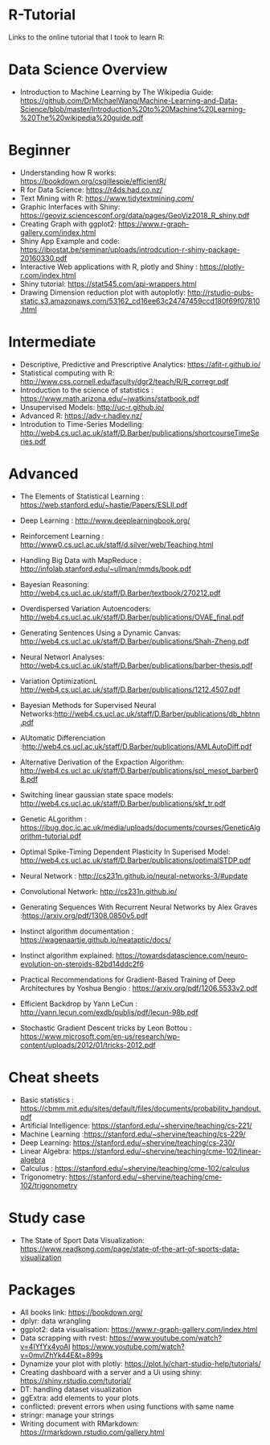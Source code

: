 # R-Tutorial

Links to the online tutorial that I took to learn R:

# Data Science Overview

* Introduction to Machine Learning by The Wikipedia Guide: https://github.com/DrMichaelWang/Machine-Learning-and-Data-Science/blob/master/Introduction%20to%20Machine%20Learning-%20The%20wikipedia%20guide.pdf

# Beginner 

* Understanding how R works: https://bookdown.org/csgillespie/efficientR/
* R for Data Science: https://r4ds.had.co.nz/
* Text Mining with R: https://www.tidytextmining.com/
* Graphic Interfaces with Shiny: https://geoviz.sciencesconf.org/data/pages/GeoViz2018_R_shiny.pdf
* Creating Graph with ggplot2: https://www.r-graph-gallery.com/index.html
* Shiny App Example and code: https://ibiostat.be/seminar/uploads/introdcution-r-shiny-package-20160330.pdf
* Interactive Web applications with R, plotly and Shiny : https://plotly-r.com/index.html
* Shiny tutorial: https://stat545.com/api-wrappers.html
* Drawing Dimension reduction plot with autoplotly: http://rstudio-pubs-static.s3.amazonaws.com/53162_cd16ee63c24747459ccd180f69f07810.html

# Intermediate
* Descriptive, Predictive and Prescriptive Analytics: https://afit-r.github.io/
* Statistical computing with R: http://www.css.cornell.edu/faculty/dgr2/teach/R/R_corregr.pdf 
* Introduction to the science of statistics : https://www.math.arizona.edu/~jwatkins/statbook.pdf
* Unsupervised Models: http://uc-r.github.io/
* Advanced R: https://adv-r.hadley.nz/
* Introdution to Time-Series Modelling: http://web4.cs.ucl.ac.uk/staff/D.Barber/publications/shortcourseTimeSeries.pdf

# Advanced

* The Elements of Statistical Learning : https://web.stanford.edu/~hastie/Papers/ESLII.pdf
* Deep Learning : http://www.deeplearningbook.org/
* Reinforcement Learning : http://www0.cs.ucl.ac.uk/staff/d.silver/web/Teaching.html
* Handling Big Data with MapReduce : http://infolab.stanford.edu/~ullman/mmds/book.pdf
* Bayesian Reasoning: http://web4.cs.ucl.ac.uk/staff/D.Barber/textbook/270212.pdf

* Overdispersed Variation Autoencoders: http://web4.cs.ucl.ac.uk/staff/D.Barber/publications/OVAE_final.pdf
* Generating Sentences Using a Dynamic Canvas: http://web4.cs.ucl.ac.uk/staff/D.Barber/publications/Shah-Zheng.pdf
* Neural Networl Analyses: http://web4.cs.ucl.ac.uk/staff/D.Barber/publications/barber-thesis.pdf
* Variation OptimizationL http://web4.cs.ucl.ac.uk/staff/D.Barber/publications/1212.4507.pdf
* Bayesian Methods for Supervised Neural Networks:http://web4.cs.ucl.ac.uk/staff/D.Barber/publications/db_hbtnn.pdf
* AUtomatic Differenciation :http://web4.cs.ucl.ac.uk/staff/D.Barber/publications/AMLAutoDiff.pdf
* Alternative Derivation of the Expaction Algorithm: http://web4.cs.ucl.ac.uk/staff/D.Barber/publications/spl_mesot_barber08.pdf
* Switching linear gaussian state space models: http://web4.cs.ucl.ac.uk/staff/D.Barber/publications/skf_tr.pdf
* Genetic ALgorithm : https://ibug.doc.ic.ac.uk/media/uploads/documents/courses/GeneticAlgorithm-tutorial.pdf
* Optimal Spike-Timing Dependent Plasticity In Superised Model: http://web4.cs.ucl.ac.uk/staff/D.Barber/publications/optimalSTDP.pdf
* Neural Network : http://cs231n.github.io/neural-networks-3/#update
* Convolutional Network: http://cs231n.github.io/
* Generating Sequences With Recurrent Neural Networks by Alex Graves :https://arxiv.org/pdf/1308.0850v5.pdf
* Instinct algorithm documentation : https://wagenaartje.github.io/neataptic/docs/
* Instinct algorithm explained: https://towardsdatascience.com/neuro-evolution-on-steroids-82bd14ddc2f6

* Practical Recommendations for Gradient-Based Training of Deep Architectures by Yoshua Bengio : https://arxiv.org/pdf/1206.5533v2.pdf
* Efficient Backdrop by Yann LeCun : http://yann.lecun.com/exdb/publis/pdf/lecun-98b.pdf
* Stochastic Gradient Descent tricks by Leon Bottou : https://www.microsoft.com/en-us/research/wp-content/uploads/2012/01/tricks-2012.pdf


# Cheat sheets
 
* Basic statistics : https://cbmm.mit.edu/sites/default/files/documents/probability_handout.pdf
* Artificial Intelligence: https://stanford.edu/~shervine/teaching/cs-221/
* Machine Learning :https://stanford.edu/~shervine/teaching/cs-229/
* Deep Learning: https://stanford.edu/~shervine/teaching/cs-230/
* Linear Algebra: https://stanford.edu/~shervine/teaching/cme-102/linear-algebra
* Calculus : https://stanford.edu/~shervine/teaching/cme-102/calculus
* Trigonometry: https://stanford.edu/~shervine/teaching/cme-102/trigonometry

# Study case

* The State of Sport Data Visualization: https://www.readkong.com/page/state-of-the-art-of-sports-data-visualization

# Packages

* All books link: https://bookdown.org/
* dplyr: data wrangling
* ggplot2: data visualisation: https://www.r-graph-gallery.com/index.html
* Data scrapping with rvest: https://www.youtube.com/watch?v=4IYfYx4yoAI
https://www.youtube.com/watch?v=0mvlZhYk44E&t=899s
* Dynamize your plot with plotly: https://plot.ly/chart-studio-help/tutorials/
* Creating dashboard with a server and a Ui using shiny: https://shiny.rstudio.com/tutorial/
* DT: handling dataset visualization
* ggExtra: add elements to your plots
* conflicted: prevent errors when using functions with same name
* stringr: manage your strings
* Writing document with RMarkdown: https://rmarkdown.rstudio.com/gallery.html
